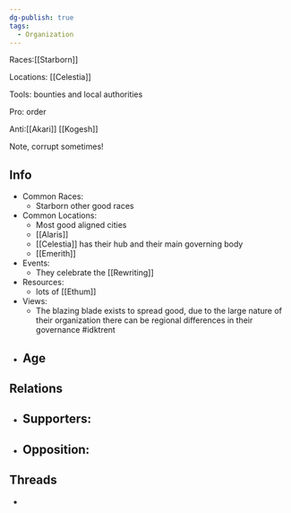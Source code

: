 ```yaml
---
dg-publish: true
tags:
  - Organization
---
```


Races:[[Starborn]]

Locations: [[Celestia]]

Tools: bounties and local authorities

Pro: order

Anti:[[Akari]]  [[Kogesh]]

Note, corrupt sometimes!
## Info
- Common Races:
	- Starborn other good races
- Common Locations:
	- Most good aligned cities 
	- [[Alaris]]
	- [[Celestia]] has their hub and their main governing body
	- [[Emerith]]
- Events:
	- They celebrate the [[Rewriting]]
- Resources:
	- lots of [[Ethum]]
- Views:
	- The blazing blade exists to spread good, due to the large nature of their organization there can be regional differences in their governance #idktrent 
- Age
	- 
## Relations
- Supporters:
	- 
- Opposition:
	- 
## Threads
- 